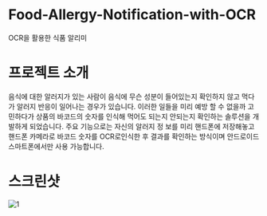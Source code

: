 # Food-Allergy-Notification-with-OCR
OCR을 활용한 식품 알리미

# 프로젝트 소개
음식에 대한 알러지가 있는 사람이 음식에 무슨 성분이 들어있는지 확인하지 않고 먹다가 알러지 반응이 일어나는 경우가 있습니다. 이러한 일들을 미리 예방
할 수 없을까 고민하다가 상품의 바코드의 숫자를 인식해 먹어도 되는지 안되는지 확인하는 솔루션을 개발하게 되었습니다. 주요 기능으로는 자신의 알러지 정
보를 미리 핸드폰에 저장해놓고 핸드폰 카메라로 바코드 숫자를 OCR로인식한 후 결과를 확인하는 방식이며 안드로이드 스마트폰에서만 사용 가능합니다.

# 스크린샷
![1](https://user-images.githubusercontent.com/57863954/69715803-3ace3280-114c-11ea-8bfe-d03f4af21ff1.JPG)


